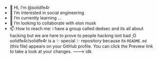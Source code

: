- 👋 Hi, I’m @solidfe4r
- 👀 I’m interested in social engineering 
- 🌱 I’m currently learning ...
- 💞️ I’m looking to collaborate with elon musk
- 📫 How to reach me: i have a group called dedsec and its all about hacking but we are here to prove to people hacking isnt bad ;D
solidfe4r/solidfe4r is a ✨ special ✨ repository because its `README.md` (this file) appears on your GitHub profile.
You can click the Preview link to take a look at your changes.
--->
idk
